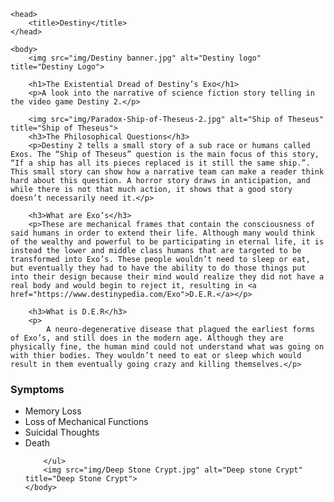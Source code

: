 <!DOCTYPE html>
<html lang="en">
    <meta charset="utf-8">

    <head>
        <title>Destiny</title>
    </head>

    <body>
        <img src="img/Destiny banner.jpg" alt="Destiny logo" title="Destiny Logo">

        <h1>The Existential Dread of Destiny’s Exo</h1>
        <p>A look into the narrative of science fiction story telling in the video game Destiny 2.</p>

        <img src="img/Paradox-Ship-of-Theseus-2.jpg" alt="Ship of Theseus" title="Ship of Theseus">
        <h3>The Philosophical Questions</h3>
        <p>Destiny 2 tells a small story of a sub race or humans called Exos. The “Ship of Theseus” question is the main focus of this story, “If a ship has all its pieces replaced is it still the same ship.”. This small story can show how a narrative team can make a reader think hard about this question. A horror story draws in anticipation, and while there is not that much action, it shows that a good story doesn’t necessarily need it.</p>

        <h3>What are Exo’s</h3>
        <p>These are mechanical frames that contain the consciousness of said humans in order to extend their life. Although many would think of the wealthy and powerful to be participating in eternal life, it is instead the lower and middle class humans that are targeted to be transformed into Exo’s. These people wouldn’t need to sleep or eat, but eventually they had to have the ability to do those things put into their design because their mind would realize they did not have a real body and would begin to reject it, resulting in <a href="https://www.destinypedia.com/Exo">D.E.R.</a></p>

        <h3>What is D.E.R</h3>
        <p>
            A neuro-degenerative disease that plagued the earliest forms of Exo’s, and still does in the modern age. Although they are physically fine, the human mind could not understand what was going on with thier bodies. They wouldn’t need to eat or sleep which would result in them eventually going crazy and killing themselves.</p>

<h3>Symptoms</h3>
        <ul>
            <li>Memory Loss</li>
            <li>Loss of Mechanical Functions</li>
            <li>Suicidal Thoughts</li>
            <li>Death</li>

        </ul>
        <img src="img/Deep Stone Crypt.jpg" alt="Deep stone Crypt" title="Deep Stone Crypt">
    </body>
</html>
